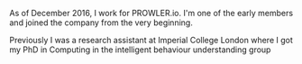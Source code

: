 As of December 2016, I work for PROWLER.io. I'm one of the early members and joined the company from the very beginning.

Previously I was a research assistant at Imperial College London where I got my PhD in Computing in the intelligent behaviour understanding group
